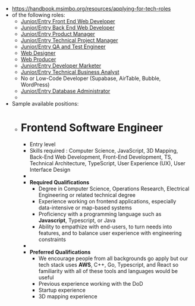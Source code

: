 - https://handbook.msimbo.org/resources/applying-for-tech-roles
- of the following roles:
	- [Junior/Entry Front End Web Developer](https://www.coursera.org/articles/front-end-developer)
	- [Junior/Entry Back End Web Developer](https://www.coursera.org/articles/back-end-developer)
	- [Junior/Entry Product Manager](https://craft.io/resources/knowledge-hub/the-role-of-the-junior-product-manager/)
	- [Junior/Entry Technical Project Manager](https://www.coursera.org/articles/technical-project-manager)
	- [Junior/Entry QA and Test Engineer](https://www.ziprecruiter.com/Career/Entry-Level-QA-Tester/What-Is-How-to-Become)
	- [Web Designer](https://www.interaction-design.org/literature/topics/web-design)
	- [Web Producer](https://www.zippia.com/web-producer-jobs/what-does-a-web-producer-do/)
	- [Junior/Entry Developer Marketer](https://www.jobhero.com/career-guides/interviews/prep/what-is-a-content-developer)
	- [Junior/Entry Technical Business Analyst](https://www.modernanalyst.com/Resources/Articles/tabid/115/ID/5235/What-Does-a-Technical-Business-analyst-do.aspx)
	- No or Low-Code Developer (Supabase, AirTable, Bubble, WordPress)
	- [Junior/Entry Database Administrator](https://www.ziprecruiter.com/Career/Entry-Level-Database-Administrator/What-Is-How-to-Become)
	-
- Sample available positions:
	- # Frontend Software Engineer
		- Entry level
		- Skills required : Computer Science, JavaScript, 3D Mapping, Back-End Web Development, Front-End Development, TS, Technical Architecture, TypeScript, User Experience (UX), User Interface Design
		-
		- **Required Qualifications**
			- Degree in Computer Science, Operations Research, Electrical Engineering or related technical degree
			- Experience working on frontend applications, especially data-intensive or map-based systems
			- Proficiency with a programming language such as **Javascript**, Typescript, or Java
			- Ability to empathize with end-users, to turn needs into features, and to balance user experience with engineering constraints
		-
		- **Preferred Qualifications**
			- We encourage people from all backgrounds go apply but our tech stack uses **AWS**, C++, Go, Typescript, and React so familiarity with all of these tools and languages would be useful
			- Previous experience working with the DoD
			- Startup experience
			- 3D mapping experience